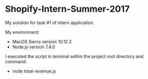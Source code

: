 # Shopify-Intern-Summer-2017
My solution for task #1 of intern application.

My environment:
- MacOS Sierra version 10.12.2 
- Node.js version 7.4.0

I executed the script in terminal within the project root directory and command:
- node total-revenue.js

